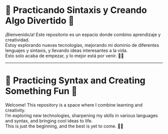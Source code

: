 # 🌟 Practicando Sintaxis y Creando Algo Divertido 🌟

¡Bienvenido/a! Este repositorio es un espacio donde combino aprendizaje y creatividad.  
Estoy explorando nuevas tecnologías, mejorando mi dominio de diferentes lenguajes y sintaxis, y llevando ideas interesantes a la vida.  
Esto solo acaba de empezar, y lo mejor está por venir. 🚀✨  

---

# 🌟 Practicing Syntax and Creating Something Fun 🌟

Welcome! This repository is a space where I combine learning and creativity.  
I’m exploring new technologies, sharpening my skills in various languages and syntax, and bringing cool ideas to life.  
This is just the beginning, and the best is yet to come. 🚀✨
